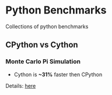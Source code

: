 # Python Benchmarks
Collections of python benchmarks


## CPython vs Cython

### Monte Carlo Pi Simulation

* Cython is **~31%** faster then CPython

Details: [here](https://github.com/moraisaugusto/python_benchmarks/blob/main/cython_vs_cpython/monte_carlo/README.md)
